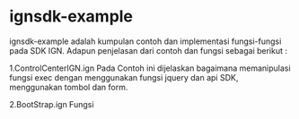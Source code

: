 ignsdk-example
==============
ignsdk-example adalah kumpulan contoh dan implementasi fungsi-fungsi pada SDK IGN.
Adapun penjelasan dari contoh dan fungsi sebagai berikut :

1.ControlCenterIGN.ign
Pada Contoh ini dijelaskan bagaimana memanipulasi fungsi exec dengan menggunakan fungsi jquery dan api SDK, menggunakan tombol dan form.

2.BootStrap.ign
Fungsi 

